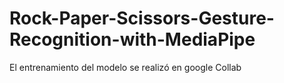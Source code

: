 # Rock-Paper-Scissors-Gesture-Recognition-with-MediaPipe
El entrenamiento del modelo se realizó en google Collab
